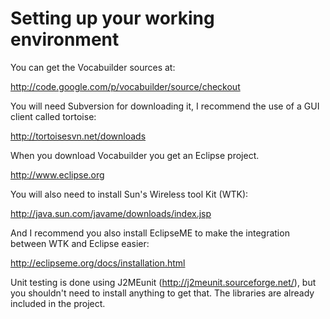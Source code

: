 # Setting up your working environment #

You can get the Vocabuilder sources at:

http://code.google.com/p/vocabuilder/source/checkout

You will need Subversion for downloading it, I recommend the use of a GUI client called tortoise:

http://tortoisesvn.net/downloads

When you download Vocabuilder you get an Eclipse project.

http://www.eclipse.org

You will also need to install Sun's Wireless tool Kit (WTK):

http://java.sun.com/javame/downloads/index.jsp

And I recommend you also install EclipseME to make the integration between WTK and Eclipse easier:

http://eclipseme.org/docs/installation.html


Unit testing is done using J2MEunit (http://j2meunit.sourceforge.net/), but you shouldn't need to install anything to get that.
The libraries are already included in the project.